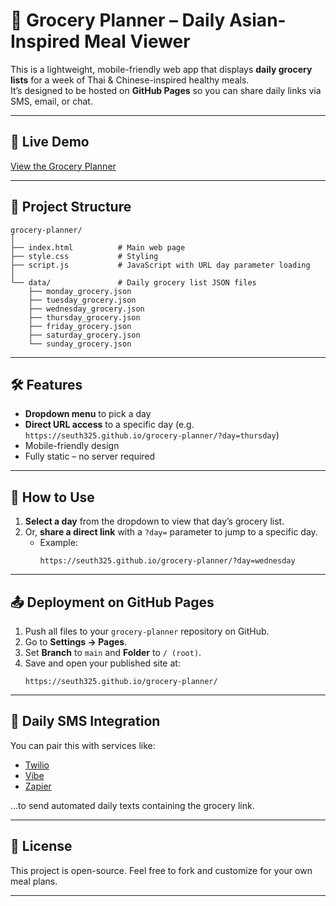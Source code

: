 # 🥢 Grocery Planner – Daily Asian-Inspired Meal Viewer

This is a lightweight, mobile-friendly web app that displays **daily grocery lists** for a week of Thai & Chinese-inspired healthy meals.  
It’s designed to be hosted on **GitHub Pages** so you can share daily links via SMS, email, or chat.

---

## 📌 Live Demo
[View the Grocery Planner](https://seuth325.github.io/grocery-planner/)

---

## 📂 Project Structure
```
grocery-planner/
│
├── index.html          # Main web page
├── style.css           # Styling
├── script.js           # JavaScript with URL day parameter loading
│
└── data/               # Daily grocery list JSON files
    ├── monday_grocery.json
    ├── tuesday_grocery.json
    ├── wednesday_grocery.json
    ├── thursday_grocery.json
    ├── friday_grocery.json
    ├── saturday_grocery.json
    └── sunday_grocery.json
```

---

## 🛠 Features
- **Dropdown menu** to pick a day
- **Direct URL access** to a specific day (e.g.  
  `https://seuth325.github.io/grocery-planner/?day=thursday`)
- Mobile-friendly design
- Fully static – no server required

---

## 🚀 How to Use
1. **Select a day** from the dropdown to view that day’s grocery list.
2. Or, **share a direct link** with a `?day=` parameter to jump to a specific day.
   - Example:  
     ```
     https://seuth325.github.io/grocery-planner/?day=wednesday
     ```

---

## 📤 Deployment on GitHub Pages
1. Push all files to your `grocery-planner` repository on GitHub.
2. Go to **Settings → Pages**.
3. Set **Branch** to `main` and **Folder** to `/ (root)`.
4. Save and open your published site at:  
   ```
   https://seuth325.github.io/grocery-planner/
   ```

---

## 📧 Daily SMS Integration
You can pair this with services like:
- [Twilio](https://www.twilio.com/)
- [Vibe](https://vibe.dev/)
- [Zapier](https://zapier.com/)

…to send automated daily texts containing the grocery link.

---

## 📜 License
This project is open-source. Feel free to fork and customize for your own meal plans.

---
